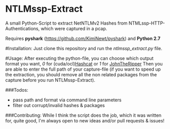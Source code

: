 # NTLMssp-Extract
A small Python-Script to extract NetNTLMv2 Hashes from NTMLssp-HTTP-Authentications, which were captured in a pcap.

Requires **pyshark** (https://github.com/KimiNewt/pyshark) and **Python 2.7**

#Installation:
Just clone this repository and run the *ntlmssp_extract.py*  file.

#Usage:
After executing the python-file, you can choose which output format you want, *0* for (cuda/ocl)[Hashcat](https://hashcat.net/hashcat/) or *1* for [JohnTheRipper](http://www.openwall.com/john/)
Then you are able to enter the full path of your capture-file (if you want to speed up the extraction, you should remove all the non related packages from the capture before you run NTLMssp-Extract).
    
###Todos:
 *	pass path and format via command line parameters
 * filter out corrupt/invalid hashes & packages


###Contributing:
While I think the script does the job, which it was written for, quite good, I'm always open to new ideas and/or pull requests & issues!